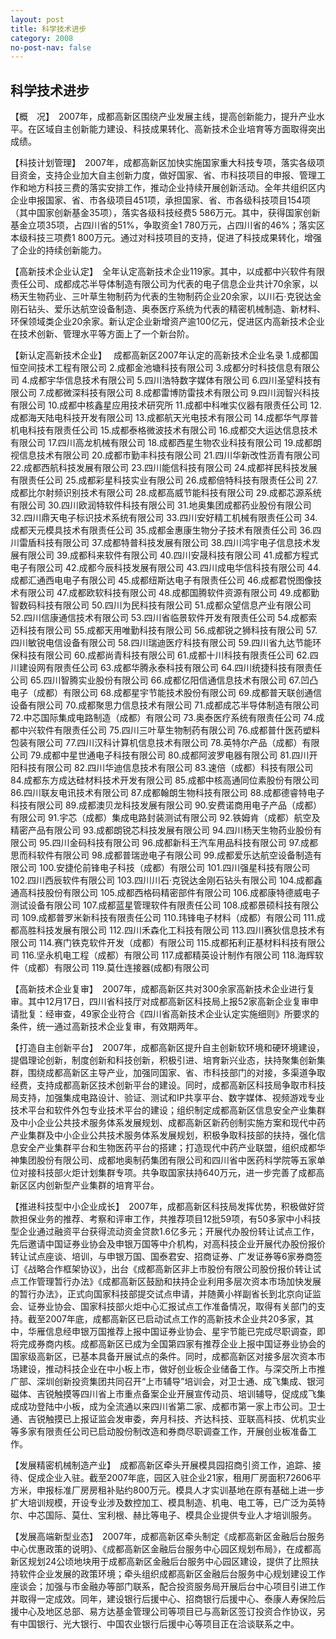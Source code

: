 ```yaml
---
layout: post
title: 科学技术进步
category: 2008
no-post-nav: false
---
```


##  科学技术进步

【概　况】　2007年，成都高新区围绕产业发展主线，提高创新能力，提升产业水平。在区域自主创新能力建设、科技成果转化、高新技术企业培育等方面取得突出成绩。
 
【科技计划管理】　2007年，成都高新区加快实施国家重大科技专项，落实各级项目资金，支持企业加大自主创新力度，做好国家、省、市科技项目的申报、管理工作和地方科技三费的落实安排工作，推动企业持续开展创新活动。全年共组织区内企业申报国家、省、市各级项目451项，承担国家、省、市各级科技项目154项（其中国家创新基金35项），落实各级科技经费5 586万元。其中，获得国家创新基金立项35项，占四川省的51%，争取资金1 780万元，占四川省的46%；落实区本级科技三项费1 800万元。通过对科技项目的支持，促进了科技成果转化，增强了企业的持续创新能力。
 
【高新技术企业认定】　全年认定高新技术企业119家。其中，以成都中兴软件有限责任公司、成都成芯半导体制造有限公司为代表的电子信息企业共计70余家，以杨天生物药业、三叶草生物制药为代表的生物制药企业20余家，以川石·克锐达金刚石钻头、爱乐达航空设备制造、奥泰医疗系统为代表的精密机械制造、新材料、环保领域类企业20余家。新认定企业新增资产逾100亿元，促进区内高新技术企业在技术创新、管理水平等方面上了一个新台阶。
 
【新认定高新技术企业】　
成都高新区2007年认定的高新技术企业名录
1.成都国恒空间技术工程有限公司
2.成都金池塘科技有限公司
3.成都分时科技信息有限公司
4.成都宇华信息技术有限公司
5.四川浩特数字媒体有限公司
6.四川圣望科技有限公司
7.成都微深科技有限公司
8.成都雷博防雷技术有限公司
9.四川润智兴科技有限公司
10.成都中核鑫星应用技术研究所
11.成都中科唯实仪器有限责任公司
12.成都海天陆电科技开发有限公司
13.成都航天光电技术有限公司
14.成都华气厚普机电科技有限责任公司
15.成都泰格微波技术有限公司
16.成都交大运达信息技术有限公司
17.四川高龙机械有限公司
18.成都西星生物农业科技有限公司
19.成都朗视信息技术有限公司
20.成都市勤丰科技有限公司
21.四川华新改性沥青有限公司
22.成都西航科技发展有限公司
23.四川能信科技有限公司
24.成都祥民科技发展有限责任公司
25.成都彩星科技实业有限公司
26.成都倍特科技有限责任公司
27.成都比尔射频识别技术有限公司
28.成都高威节能科技有限公司
29.成都芯源系统有限公司
30.四川欧润特软件科技有限公司
31.地奥集团成都药业股份有限公司
32.四川鼎天电子标识技术系统有限公司
33.四川安好精工机械有限责任公司
34.成都天元模具技术有限责任公司
35.成都金惠康生物分子技术有限责任公司
36.四川雷盾科技有限公司
37.成都特普科技发展有限公司
38.四川鸿宇电子信息技术发展有限公司
39.成都科来软件有限公司
40.四川安晟科技有限公司
41.成都方程式电子有限公司
42.成都今辰科技发展有限公司
43.四川成电华信科技有限公司
44.成都汇通西电电子有限公司
45.成都纽斯达电子有限责任公司
46.成都君悦图像技术有限公司
47.成都欧软科技有限公司
48.成都国腾软件资源有限公司
49.成都勤智数码科技有限公司
50.四川为民科技有限公司
51.成都众望信息产业有限公司
52.四川信康通信技术有限公司
53.四川省临景软件开发有限责任公司
54.成都索迈科技有限公司
55.成都天用唯勤科技有限公司
56.成都锐之狮科技有限公司
57.四川敏锐电信设备有限公司
58.四川瑞迪医疗科技有限公司
59.四川省九达节能环保科技有限公司
60.成都尚青科技有限公司
61.成都十川科技有限责任公司
62.四川建设网有限责任公司
63.成都华腾永泰科技有限公司
64.四川统捷科技有限责任公司
65.四川智腾实业股份有限公司
66.成都亿阳信通信息技术有限公司
67.凹凸电子（成都）有限公司
68.成都星宇节能技术股份有限公司
69.成都普天联创通信设备有限公司
70.成都聚思力信息技术有限公司
71.成都成芯半导体制造有限公司
72.中芯国际集成电路制造（成都）有限公司
73.奥泰医疗系统有限责任公司
74.成都中兴软件有限责任公司
75.四川三叶草生物制药有限公司
76.成都普什医药塑料包装有限公司
77.四川汉科计算机信息技术有限公司
78.英特尔产品（成都）有限公司
79.成都中星世通电子科技有限公司
80.成都阿波罗电器有限公司
81.四川开阳科技有限公司
82.四川华迪信息技术有限公司
83.速倍（成都）科技有限公司
84.成都东方成达硅材料技术开发有限公司
85.成都中核高通同位素股份有限公司
86.四川联友电讯技术有限公司
87.成都翰朗生物科技有限公司
88.成都德睿特电子科技有限公司
89.成都澳贝龙科技发展有限公司
90.安费诺商用电子产品（成都）有限公司
91.宇芯（成都）集成电路封装测试有限公司
92.铁姆肯（成都）航空及精密产品有限公司
93.成都朗锐芯科技发展有限公司
94.四川杨天生物药业股份有限公司
95.四川金码科技有限公司
96.成都新科王汽车用品科技有限公司
97.成都思而科软件有限公司
98.成都普瑞逊电子有限公司
99.成都爱乐达航空设备制造有限公司
100.安捷伦前锋电子科技（成都）有限公司
101.四川强星科技有限公司
102.四川西辰软件有限公司
103.四川川石·克锐达金刚石钻头有限公司
104.成都鑫通高科技股份有限公司
105.成都西格码精密部件有限公司
106.成都康特德威电子测试设备有限公司
107.成都蓝星管理软件有限责任公司
108.成都景硕科技有限公司
109.成都普罗米新科技有限责任公司
110.玮锋电子材料（成都）有限公司
111.成都高胜科技发展有限公司
112.四川禾森化工科技有限公司
113.四川赛狄信息技术有限公司
114.赛门铁克软件开发（成都）有限公司
115.成都拓利正基材料科技有限公司
116.坚永机电工程（成都）有限公司
117.成都精英设计制作有限公司
118.海辉软件（成都）有限公司
119.莫仕连接器(成都)有限公司
 
【高新技术企业复审】　2007年，成都高新区共对300余家高新技术企业进行复审。其中12月17日，四川省科技厅对成都高新区科技局上报52家高新企业复审申请批复：经审查，49家企业符合《四川省高新技术企业认定实施细则》所要求的条件，统一通过高新技术企业复审，有效期两年。
 
【打造自主创新平台】　2007年，成都高新区提升自主创新软环境和硬环境建设，提倡理论创新，制度创新和科技创新，积极引进、培育新兴业态，扶持聚集创新集群，围绕成都高新区主导产业，加强同国家、省、市科技部门的对接，多渠道争取经费，支持成都高新区技术创新平台的建设。同时，成都高新区科技局争取市科技局支持，加强集成电路设计、验证、测试和IP共享平台、数字媒体、视频游戏专业技术平台和软件外包专业技术平台的建设；组织制定成都高新区信息安全产业集群及中小企业公共技术服务体系发展规划、成都高新区新药创制实施方案和现代中药产业集群及中小企业公共技术服务体系发展规划，积极争取科技部的扶持，强化信息安全产业集群平台和生物医药平台的搭建；打造现代中药产业联盟，组织成都华神集团股份有限公司、成都地奥制药集团有限公司和四川省中医药科学院等五家单位对接科技部火炬计划集群专项。共争取国家扶持640万元，进一步完善了成都高新区区内创新型产业集群的培育平台。
 
【推进科技型中小企业成长】　2007年，成都高新区科技局发挥优势，积极做好贷款担保业务的推荐、考察和评审工作，共推荐项目12批59项，有50多家中小科技型企业通过融资平台获得流动资金贷款1.6亿多元；开展代办股份转让试点工作，先后邀请中国证券业协会及申银万国等中介机构，对高科技企业开展代办股份报价转让试点座谈、培训，与申银万国、国泰君安、招商证券、广发证券等6家券商签订《战略合作框架协议》，出台《成都高新区非上市股份有限公司股份报价转让试点工作管理暂行办法》《成都高新区鼓励和扶持企业利用多层次资本市场加快发展的暂行办法》，正式向国家科技部提交试点申请，并随黄小祥副省长到北京向证监会、证券业协会、国家科技部火炬中心汇报试点工作准备情况，取得有关部门的支持。截至2007年底，成都高新区已启动试点工作的高新技术企业共20多家，其中，华雁信息经申银万国推荐上报中国证券业协会、星宇节能已完成尽职调查，即将完成券商内核。成都高新区已成为全国第四家有推荐企业上报中国证券业协会的国家级高新区，已基本具备开展试点的条件。同时，成都高新区对接多层次资本市场建设，推动科技企业在中小板上市，做好创业板企业储备工作。与深交所上市推广部、深圳创新投资集团共同召开“上市辅导”培训会，对卫士通、成飞集成、银河磁体、吉锐触摸等四川省上市重点备案企业开展宣传动员、培训辅导，促成成飞集成成功登陆中小板，成为全流通以来四川省第二家、成都市第一家上市公司。卫士通、吉锐触摸已上报证监会发审委，奔月科技、齐达科技、亚联高科技、优机实业等多家有限责任公司已启动股份制改造和券商尽职调查工作，开展创业板准备工作。
 
【发展精密机械制造产业】　成都高新区牵头开展模具园招商引资工作，追踪、接待、促成企业入驻。截至2007年底，园区入驻企业21家，租用厂房面积72606平方米，申报标准厂房房租补贴约800万元。模具人才实训基地在原有基础上进一步扩大培训规模，开设专业涉及数控加工、模具制造、机电、电工等，已广泛为英特尔、中芯国际、莫仕、宝利根、赫比等电子、模具企业提供专业人才培训服务。
 
【发展高端新型业态】　2007年，成都高新区牵头制定《成都高新区金融后台服务中心优惠政策的说明》、《成都高新区金融后台服务中心园区规划布局》，在成都高新区规划24公顷地块用于成都高新区金融后台服务中心园区建设，提供了比照扶持软件企业发展的政策环境；牵头组织成都高新区金融后台服务中心规划建设工作座谈会；加强与市金融办等部门联系，配合投资服务局开展后台中心项目引进工作并取得一定成效。同年，建设银行后援中心、招商银行后援中心、泰康人寿保险后援中心及地区总部、易方达基金管理公司等项目已与高新区签订投资合作协议，另有中国银行、光大银行、中国农业银行后援中心等项目正在洽谈联系之中。
 